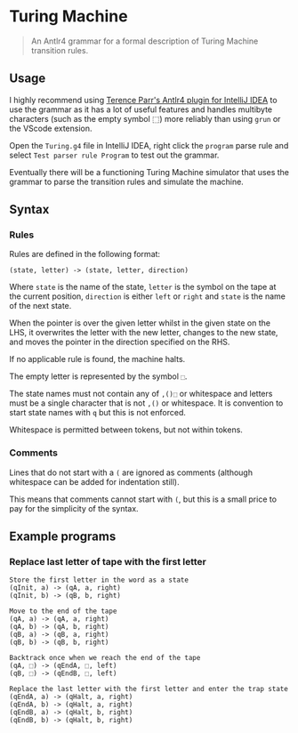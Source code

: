 # Turing Machine
> An Antlr4 grammar for a formal description of Turing Machine transition rules.

## Usage

I highly recommend using [Terence Parr's Antlr4 plugin for IntelliJ IDEA](https://plugins.jetbrains.com/plugin/7358-antlr-v4-grammar-plugin) to use the grammar as it has a lot of useful features and handles multibyte characters (such as the empty symbol ⬚) more reliably than using `grun` or the VScode extension.

Open the `Turing.g4` file in IntelliJ IDEA, right click the `program` parse rule and select `Test parser rule Program` to test out the grammar.

Eventually there will be a functioning Turing Machine simulator that uses the grammar to parse the transition rules and simulate the machine.

## Syntax

### Rules

Rules are defined in the following format:

```
(state, letter) -> (state, letter, direction)
```

Where `state` is the name of the state, `letter` is the symbol on the tape at the current position, `direction` is either `left` or `right` and `state` is the name of the next state.

When the pointer is over the given letter whilst in the given state on the LHS, it overwrites the letter with the new letter, changes to the new state, and moves the pointer in the direction specified on the RHS.

If no applicable rule is found, the machine halts.

The empty letter is represented by the symbol `⬚`.

The state names must not contain any of `,()⬚` or whitespace and letters must be a single character that is not `,()` or whitespace. It is convention to start state names with `q` but this is not enforced.

Whitespace is permitted between tokens, but not within tokens.

### Comments

Lines that do not start with a `(` are ignored as comments (although whitespace can be added for indentation still).

This means that comments cannot start with `(`, but this is a small price to pay for the simplicity of the syntax.

## Example programs

### Replace last letter of tape with the first letter

```
Store the first letter in the word as a state
(qInit, a) -> (qA, a, right)
(qInit, b) -> (qB, b, right)

Move to the end of the tape
(qA, a) -> (qA, a, right)
(qA, b) -> (qA, b, right)
(qB, a) -> (qB, a, right)
(qB, b) -> (qB, b, right)

Backtrack once when we reach the end of the tape
(qA, ⬚) -> (qEndA, ⬚, left)
(qB, ⬚) -> (qEndB, ⬚, left)

Replace the last letter with the first letter and enter the trap state
(qEndA, a) -> (qHalt, a, right)
(qEndA, b) -> (qHalt, a, right)
(qEndB, a) -> (qHalt, b, right)
(qEndB, b) -> (qHalt, b, right)
```
